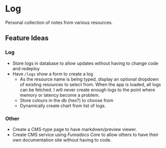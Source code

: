 # Log

Personal collection of notes from various resources.

## Feature Ideas

### Log

- Store logs in database to allow updates without having to change code and redeploy
- Have `/logs` show a form to create a log
  - As the resource name is being typed, display an optional dropdown of existing resources to select from. When the app is loaded, all logs can be fetched. I will never create enough logs to the point where memory or latency become a problem.
  - Store colours in the db (hex?) to choose from
  - Dynamically create chart from list of logs.

### Other

- Create a CMS-type page to have markdown/preview viewer.
- Create CMS service using _Fumadocs Core_ to allow others to have their own documentation site without having to code.
